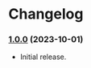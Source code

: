 # Changelog

### [1.0.0](https://github.com/jendave/starforged-custom-oracles/commits/main) (2023-10-01)

* Initial release.
